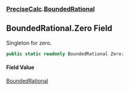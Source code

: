 ### [PreciseCalc](PreciseCalc.md 'PreciseCalc').[BoundedRational](PreciseCalc.BoundedRational.md 'PreciseCalc.BoundedRational')

## BoundedRational.Zero Field

Singleton for zero.

```csharp
public static readonly BoundedRational Zero;
```

#### Field Value
[BoundedRational](PreciseCalc.BoundedRational.md 'PreciseCalc.BoundedRational')